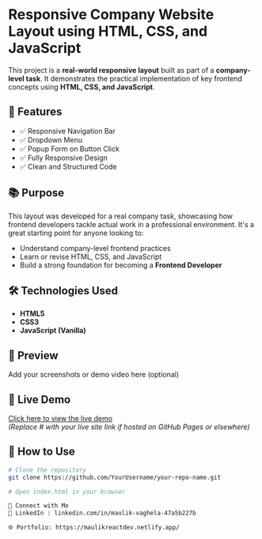 # Responsive Company Website Layout using HTML, CSS, and JavaScript

This project is a **real-world responsive layout** built as part of a **company-level task**. It demonstrates the practical implementation of key frontend concepts using **HTML, CSS, and JavaScript**.

## 🚀 Features

- ✅ Responsive Navigation Bar  
- ✅ Dropdown Menu  
- ✅ Popup Form on Button Click  
- ✅ Fully Responsive Design  
- ✅ Clean and Structured Code  

## 📚 Purpose

This layout was developed for a real company task, showcasing how frontend developers tackle actual work in a professional environment. It's a great starting point for anyone looking to:

- Understand company-level frontend practices  
- Learn or revise HTML, CSS, and JavaScript  
- Build a strong foundation for becoming a **Frontend Developer**  

## 🛠 Technologies Used

- **HTML5**  
- **CSS3**  
- **JavaScript (Vanilla)**  

## 📸 Preview

Add your screenshots or demo video here (optional)

## 🔗 Live Demo

[Click here to view the live demo](#)  
*(Replace # with your live site link if hosted on GitHub Pages or elsewhere)*

## 📂 How to Use

```bash
# Clone the repository
git clone https://github.com/YourUsername/your-repo-name.git

# Open index.html in your browser

🤝 Connect with Me
💼 LinkedIn : linkedin.com/in/maulik-vaghela-47a5b227b

🌐 Portfolio: https://maulikreactdev.netlify.app/
